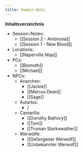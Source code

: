 ```yaml
---
title: Vampir-Wiki
---
```

**Inhaltsverzeichnis**
- Session-Notes:
	- [[Session 2 - Ambrosia]]
	- [[Session 1 - New Blood]]
- Locations:
	- [[Naperville Map]]
- PCs:
	- [[Bismuth]]
	- [[Michael]]
- NPCs:
	- Anarchen:
		- [[Jackie]]
		- [[Marcus Dean]]
		- [[Sage]]
	- Autarkis:
		- /
	- Camarilla:
		- [[Dorothy Bathory]]
		- [[Tom]]
		- [[Truman Starkweather]]
	- Werwölfe:
		- [[Gefangener Werwolf]]
		- [[Unbekannter Werwolf]]